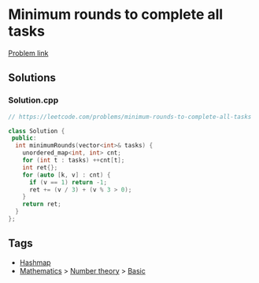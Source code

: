 # Minimum rounds to complete all tasks

[Problem link](https://leetcode.com/problems/minimum-rounds-to-complete-all-tasks)

## Solutions


### Solution.cpp
```cpp
// https://leetcode.com/problems/minimum-rounds-to-complete-all-tasks

class Solution {
 public:
  int minimumRounds(vector<int>& tasks) {
    unordered_map<int, int> cnt;
    for (int t : tasks) ++cnt[t];
    int ret{};
    for (auto [k, v] : cnt) {
      if (v == 1) return -1;
      ret += (v / 3) + (v % 3 > 0);
    }
    return ret;
  }
};
```
## Tags

* [Hashmap](/README.md#Hashmap)
* [Mathematics](/README.md#Mathematics) > [Number theory](/README.md#Mathematics-Number_theory) > [Basic](/README.md#Mathematics-Number_theory-Basic)

